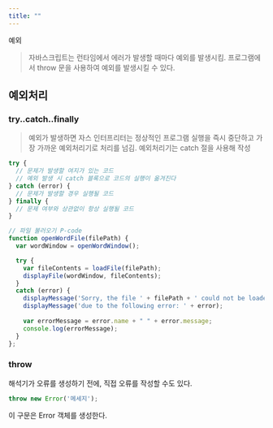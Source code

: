 ```yaml
---
title: ""
---
```




예외



> 자바스크립트는 런타임에서 에러가 발생할 때마다 예외를 발생시킴. 프로그램에서 throw 문을 사용하여 예외를 발생시킬 수 있다.





## 예외처리

### try..catch..finally

> 예외가 발생하면 자스 인터프리터는 정상적인 프로그램 실행을 즉시 중단하고 가장 가까운 예외처리기로 처리를 넘김. 예외처리기는 catch 절을 사용해 작성

```javascript
try {
  // 문제가 발생할 여지가 있는 코드
  // 예외 발생 시 catch 블록으로 코드의 실행이 옮겨진다
} catch (error) {
  // 문제가 발생할 경우 실행될 코드
} finally {
  // 문제 여부와 상관없이 항상 실행될 코드
}

// 파일 불러오기 P-code
function openWordFile(filePath) {
  var wordWindow = openWordWindow();

  try {
    var fileContents = loadFile(filePath);
    displayFile(wordWindow, fileContents);
  }
  catch (error) {
    displayMessage('Sorry, the file ' + filePath + ' could not be loaded');
    displayMessage('due to the following error: ' + error);
    
    var errorMessage = error.name + " " + error.message;
    console.log(errorMessage);
  }
};
```



### throw

해석기가 오류를 생성하기 전에, 직접 오류를 작성할 수도 있다.

```javascript
throw new Error('메세지');
```

이 구문은 Error 객체를 생성한다.

